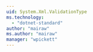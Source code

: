 ```yaml
---
uid: System.Xml.ValidationType
ms.technology: 
  - "dotnet-standard"
author: "mairaw"
ms.author: "mairaw"
manager: "wpickett"
---
```

